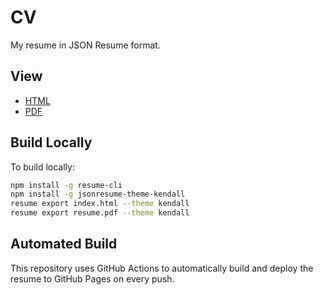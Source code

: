 # CV

My resume in JSON Resume format.

## View

- [HTML](index.html)
- [PDF](resume.pdf)

## Build Locally

To build locally:

```sh
npm install -g resume-cli
npm install -g jsonresume-theme-kendall
resume export index.html --theme kendall
resume export resume.pdf --theme kendall
```

## Automated Build

This repository uses GitHub Actions to automatically build and deploy the resume to GitHub Pages on every push.